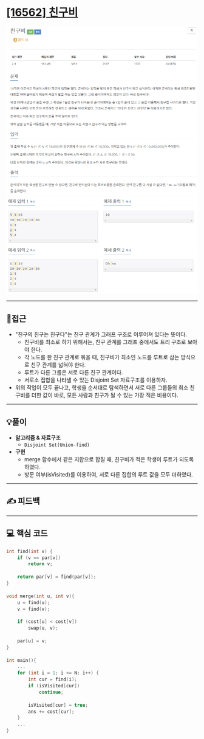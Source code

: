 # [[16562] 친구비](https://www.acmicpc.net/problem/16562)

![](imgs/1.PNG)
![](imgs/2.PNG)
___
## 🤔접근
- "친구의 친구는 친구다"는 친구 관계가 그래프 구조로 이루어져 있다는 뜻이다.
	- 친구비를 최소로 하기 위해서는, 친구 관계를 그래프 중에서도 트리 구조로 보아야 한다.
	- 각 노드를 한 친구 관계로 묶을 때, 친구비가 최소인 노드를 루트로 삼는 방식으로 친구 관계를 넓혀야 한다.
	- 루트가 다른 그룹은 서로 다른 친구 관계이다.
	- 서로소 집합을 나타낼 수 있는 Disjoint Set 자료구조를 이용하자.
- 위의 작업이 모두 끝나고, 학생을 순서대로 탐색하면서 서로 다른 그룹들의 최소 친구비를 더한 값이 바로, 모든 사람과 친구가 될 수 있는 가장 적은 비용이다.
___
## 💡풀이
- <B>알고리즘 & 자료구조</B>
	- `Disjoint Set(Union-find)`
- <b>구현</b>
	- merge 함수에서 같은 지합으로 합칠 때, 친구비가 적은 학생이 루트가 되도록 하였다.
	- 방문 여부(isVisited)를 이용하여, 서로 다른 집합의 루트 값을 모두 더하였다.
___
## ✍ 피드백
___
## 💻 핵심 코드
```c++
int find(int v) {
	if (v == par[v])
		return v;

	return par[v] = find(par[v]);
}

void merge(int u, int v){
	u = find(u);
	v = find(v);

	if (cost[u] < cost[v])
		swap(u, v);

	par[u] = v;
}

int main(){
	...
	for (int i = 1; i <= N; i++) {
		int cur = find(i);
		if (isVisited[cur])
			continue;

		isVisited[cur] = true;
		ans += cost[cur];
	}
	...
}
```